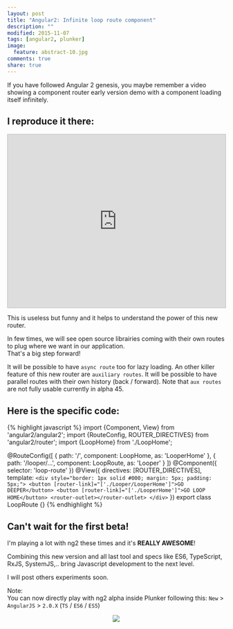 ```yaml
---
layout: post
title: "Angular2: Infinite loop route component"
description: ""
modified: 2015-11-07
tags: [angular2, plunker]
image:
  feature: abstract-10.jpg
comments: true
share: true  
---
```


If you have followed Angular 2 genesis, you maybe remember a video showing a component router early version demo with a component loading itself infinitely.

## I reproduce it there:

<iframe style="border: 1px solid #bbb;width: 100%; height: 400px" src="https://embed.plnkr.co/SqZ8Z2/?t=run" frameborder="0" allowfullscreen="allowfullscreen">Loading plunk...</iframe>

This is useless but funny and it helps to understand the power of this new router.

In few times, we will see open source librairies coming with their own routes to plug where we want in our application.<br>
That's a big step forward!<br>

It will be possible to have `async route` too for lazy loading.
An other killer feature of this new router are `auxiliary routes`. It will be possible to have parallel routes with their own history (back / forward).
Note that `aux routes` are not fully usable currently in alpha 45.

## Here is the specific code:

{% highlight javascript %}
import {Component, View} from 'angular2/angular2';
import {RouteConfig, ROUTER_DIRECTIVES} from 'angular2/router';
import {LoopHome} from './LoopHome';


@RouteConfig([
    { path: '/', component: LoopHome, as: 'LooperHome' },
    { path: '/looper/...', component: LoopRoute, as: 'Looper' }
])
@Component({
  selector: 'loop-route'
})
@View({
  directives: [ROUTER_DIRECTIVES],
  template: `
    <div style="border: 1px solid #000; margin: 5px; padding: 5px;">
      <button [router-link]="['./Looper/LooperHome']">GO DEEPER</button>
      <button [router-link]="['./LooperHome']">GO LOOP HOME</button>
      <router-outlet></router-outlet>
    </div>
  `
})
export class LoopRoute {}
{% endhighlight %}

## Can't wait for the first beta!

I'm playing a lot with ng2 these times and it's <strong>REALLY AWESOME</strong>!

Combining this new version and all last tool and specs like ES6, TypeScript, RxJS, SystemJS,.. bring Javascript development to the next level.

I will post others experiments soon.

Note:<br>
You can now directly play with ng2 alpha inside Plunker following this:
`New` > `AngularJS` > `2.0.X` (`TS` / `ES6` / `ES5`)

<center>
  <img style="max-width: 300px;" src="{{site.baseurl}}/images/ng2_infinite_loop/plunker-ng2.jpg">
</center>